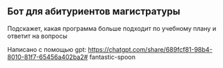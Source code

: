 ## Бот для абитуриентов магистратуры

Подскажет, какая программа больше подходит по учебному плану и ответит на вопросы

Написано с помощью gpt: https://chatgpt.com/share/689fcf81-98b4-8010-81f7-65456a402ba2#   f a n t a s t i c - s p o o n  
 